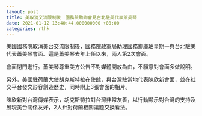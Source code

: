 ```yaml
---
layout: post
title: 美取消交流限制後　國務院助卿會見台北駐美代表蕭美琴
date: 2021-01-12 13:40:44.000000000 +08:00
categories: rthk
---
```


美國國務院取消美台交流限制後，國務院政軍局助理國務卿庫珀星期一與台北駐美代表蕭美琴會面。這是蕭美琴去年上任以來，兩人第2次會面。

會面閉門進行。蕭美琴尊重美方公告不對媒體開放為由，不願意對會面多做說明。

另外，美國駐荷蘭大使胡克斯特拉在使館，與台灣駐當地代表陳欣新會面，並在社交平台發文形容創造歷史，同時附上3張會面的相片。

陳欣新對台灣傳媒表示，胡克斯特拉對台灣非常友善，以行動顯示對台灣的支持及展現美台關係友好，2人針對荷蘭相關議題交換看法。
